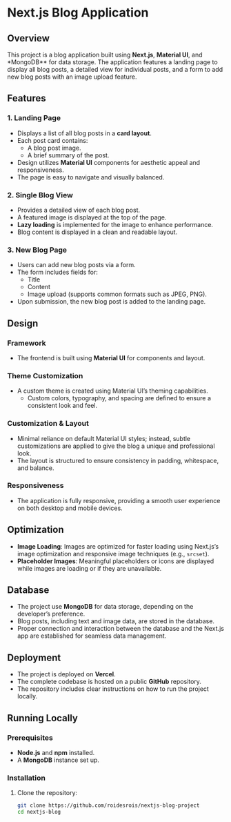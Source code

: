 # Next.js Blog Application

## Overview

This project is a blog application built using **Next.js**, **Material UI**, and \*MongoDB\*\* for data storage. The application features a landing page to display all blog posts, a detailed view for individual posts, and a form to add new blog posts with an image upload feature.

## Features

### 1. Landing Page

- Displays a list of all blog posts in a **card layout**.
- Each post card contains:
  - A blog post image.
  - A brief summary of the post.
- Design utilizes **Material UI** components for aesthetic appeal and responsiveness.
- The page is easy to navigate and visually balanced.

### 2. Single Blog View

- Provides a detailed view of each blog post.
- A featured image is displayed at the top of the page.
- **Lazy loading** is implemented for the image to enhance performance.
- Blog content is displayed in a clean and readable layout.

### 3. New Blog Page

- Users can add new blog posts via a form.
- The form includes fields for:
  - Title
  - Content
  - Image upload (supports common formats such as JPEG, PNG).
- Upon submission, the new blog post is added to the landing page.

## Design

### Framework

- The frontend is built using **Material UI** for components and layout.

### Theme Customization

- A custom theme is created using Material UI’s theming capabilities.
  - Custom colors, typography, and spacing are defined to ensure a consistent look and feel.

### Customization & Layout

- Minimal reliance on default Material UI styles; instead, subtle customizations are applied to give the blog a unique and professional look.
- The layout is structured to ensure consistency in padding, whitespace, and balance.

### Responsiveness

- The application is fully responsive, providing a smooth user experience on both desktop and mobile devices.

## Optimization

- **Image Loading**: Images are optimized for faster loading using Next.js’s image optimization and responsive image techniques (e.g., `srcset`).
- **Placeholder Images**: Meaningful placeholders or icons are displayed while images are loading or if they are unavailable.

## Database

- The project use **MongoDB** for data storage, depending on the developer’s preference.
- Blog posts, including text and image data, are stored in the database.
- Proper connection and interaction between the database and the Next.js app are established for seamless data management.

## Deployment

- The project is deployed on **Vercel**.
- The complete codebase is hosted on a public **GitHub** repository.
- The repository includes clear instructions on how to run the project locally.

## Running Locally

### Prerequisites

- **Node.js** and **npm** installed.
- A **MongoDB** instance set up.

### Installation

1. Clone the repository:
   ```bash
   git clone https://github.com/roidesrois/nextjs-blog-project
   cd nextjs-blog
   ```

